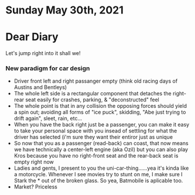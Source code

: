# Sunday May 30th, 2021

# Dear Diary

Let's jump right into it shall we!

### New paradigm for car design

* Driver front left and right passanger empty (think old racing days of Austins and Bentleys)
* The whole left side is a rectangular component that detaches the right-rear seat easily for crashes, parking, & "deconstructed" feel
* The whole point is that in any collision the opposing forces should yield a spin out; avoiding all forms of "ice puck", skidding, "Abe just trying to drift again", sleet, rain, etc...
* When you have the back right just be a passenger, you can make it easy to take your personal space with you insead of settling for what the driver has selected (i'm sure they want their entiror just as unique
* So now that you as a passenger (read-back) can coast, that now means we have technically a center-left engine (aka Ozil) but you can also play Kros because you have no right-front seat and the rear-back seat is empty right now
* Ladies and gents, I present to you the uni-car-thing......yea it's kinda like a motorcycle. Whenever I see movies try to stunt on me, I make sure I Stark the * out of the broken glass. So yea, Batmobile is aplicable too.
* Market? Priceless
